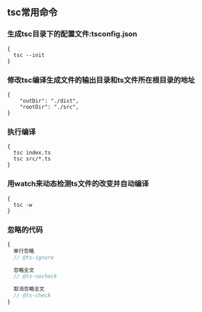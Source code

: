 
## tsc常用命令

### 生成tsc目录下的配置文件:tsconfig.json
```
{
  tsc --init 
}
```

### 修改tsc编译生成文件的输出目录和ts文件所在根目录的地址
```
{
    "outDir": "./dist",                     
    "rootDir": "./src", 
}
```

### 执行编译
```
{
  tsc index.ts
  tsc src/*.ts
}
```

### 用watch来动态检测ts文件的改变并自动编译

```
{
  tsc -w
}
```



### 忽略的代码
```js
{ 
  单行忽略
  // @ts-ignore

  忽略全文
  // @ts-nocheck

  取消忽略全文
  // @ts-check
}
```
